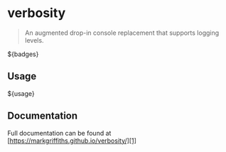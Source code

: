 # verbosity

> An augmented drop-in console replacement that supports logging levels.

${badges}

## Usage
${usage}

## Documentation
Full documentation can be found at [https://markgriffiths.github.io/verbosity/][1]

[1]: https://markgriffiths.github.io/verbosity/
